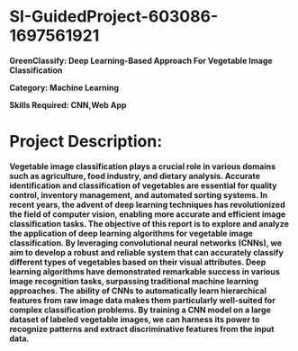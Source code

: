 # SI-GuidedProject-603086-1697561921

**GreenClassify: Deep Learning-Based Approach For
Vegetable Image Classification**

**Category: Machine Learning**

**Skills Required:
CNN,Web App**

# Project Description:

**Vegetable image classification plays a crucial role in various domains such as agriculture, food industry, and dietary analysis. Accurate identification and classification of vegetables are essential for quality control, inventory management, and automated sorting systems. In recent years, the advent of deep learning techniques has revolutionized the field of computer vision, enabling more accurate and efficient image classification tasks.
The objective of this report is to explore and analyze the application of deep learning algorithms for vegetable image classification. By leveraging convolutional neural networks (CNNs), we aim to develop a robust and reliable system that can accurately classify different types of vegetables based on their visual attributes.
Deep learning algorithms have demonstrated remarkable success in various image recognition tasks, surpassing traditional machine learning approaches. The ability of CNNs to automatically learn hierarchical features from raw image data makes them particularly well-suited for complex classification problems. By training a CNN model on a large dataset of labeled vegetable images, we can harness its power to recognize patterns and extract discriminative features from the input data.**
